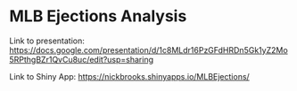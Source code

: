 # MLB Ejections Analysis
Link to presentation: https://docs.google.com/presentation/d/1c8MLdr16PzGFdHRDn5Gk1yZ2Mo5RPthgBZr1QvCu8uc/edit?usp=sharing


Link to Shiny App: https://nickbrooks.shinyapps.io/MLBEjections/
